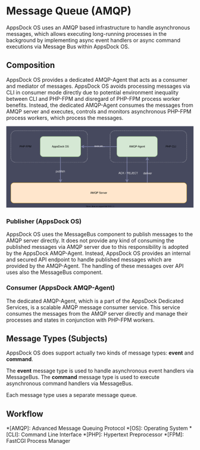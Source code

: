 # Message Queue (AMQP)

AppsDock OS uses an AMQP based infrastructure to handle asynchronous messages, which allows executing long-running processes in the background by implementing async event handlers or async command executions via Message Bus within AppsDock OS.

## Composition

AppsDock OS provides a dedicated AMQP-Agent that acts as a consumer and mediator of messages. AppsDock OS avoids processing messages via CLI in consumer mode directly due to potential environment inequality between CLI and PHP-FPM and disregard of PHP-FPM process worker benefits. Instead, the dedicated AMQP-Agent consumes the messages from AMQP server and executes, controls and monitors asynchronous PHP-FPM process workers, which process the messages.  

![Service Structure](../assets/images/amqp/service-structure.svg)

### Publisher (AppsDock OS)

AppsDock OS uses the MessageBus component to publish messages to the AMQP server directly.  It does not provide any kind of consuming the published messages via AMQP server due to this responsibility is adopted by the AppsDock AMQP-Agent. Instead, AppsDock OS provides an internal and secured API endpoint to handle published messages which are provided by the AMQP-Agent. The handling of these messages over API uses also the MessageBus component.

### Consumer (AppsDock AMQP-Agent)

The dedicated AMQP-Agent, which is a part of the AppsDock Dedicated Services, is a scalable AMQP message consumer service. This service consumes the messages from the AMQP server directly and manage their processes and states in conjunction with PHP-FPM workers.

## Message Types (Subjects)

AppsDock OS does support actually two kinds of message types: **event** and **command**.

The **event** message type is used to handle asynchronous event handlers via MessageBus.
The **command** message type is used to execute asynchronous command handlers via MessageBus.

Each message type uses a separate message queue.

## Workflow



*[AMQP]: Advanced Message Queuing Protocol
*[OS]: Operating System
*[CLI]: Command Line Interface
*[PHP]: Hypertext Preprocessor
*[FPM]: FastCGI Process Manager 